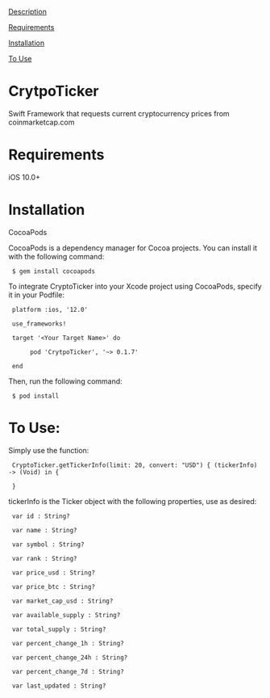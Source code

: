 <a href=https://github.com/starsfaraway/CrytpoTicker/blob/master/README.md#crytpoticker>Description</a>

<a href=https://github.com/starsfaraway/CrytpoTicker/blob/master/README.md#requirements>Requirements</a>

<a href=https://github.com/starsfaraway/CrytpoTicker/blob/master/README.md#installation>Installation</a>

<a href=https://github.com/starsfaraway/CrytpoTicker/blob/master/README.md#to-use>To Use</a>

# CrytpoTicker
Swift Framework that requests current cryptocurrency prices from coinmarketcap.com

# Requirements
iOS 10.0+

# Installation
CocoaPods

CocoaPods is a dependency manager for Cocoa projects. You can install it with the following command:

     $ gem install cocoapods

To integrate CryptoTicker into your Xcode project using CocoaPods, specify it in your Podfile:

     platform :ios, '12.0'

     use_frameworks!

     target '<Your Target Name>' do
     
          pod 'CrytpoTicker', '~> 0.1.7'
    
     end

Then, run the following command:

     $ pod install

# To Use:

Simply use the function:

     CryptoTicker.getTickerInfo(limit: 20, convert: "USD") { (tickerInfo) -> (Void) in {

     }

tickerInfo is the Ticker object with the following properties, use as desired:

     var id : String?
     
     var name : String?
     
     var symbol : String?
     
     var rank : String?
     
     var price_usd : String?
     
     var price_btc : String?
     
     var market_cap_usd : String?
     
     var available_supply : String?
     
     var total_supply : String?
     
     var percent_change_1h : String?
     
     var percent_change_24h : String?
     
     var percent_change_7d : String?
     
     var last_updated : String?
